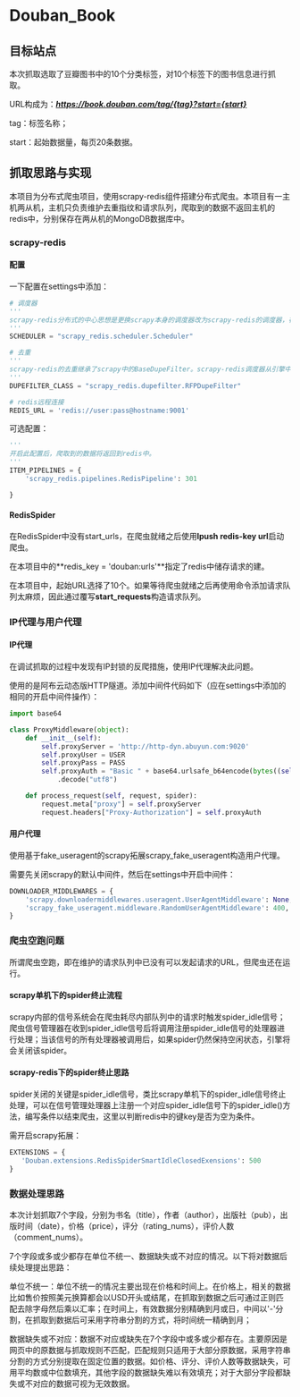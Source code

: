 # Douban_Book

## 目标站点

本次抓取选取了豆瓣图书中的10个分类标签，对10个标签下的图书信息进行抓取。

URL构成为：***https://book.douban.com/tag/{tag}?start={start}***

tag：标签名称；

start：起始数据量，每页20条数据。

## 抓取思路与实现

本项目为分布式爬虫项目，使用scrapy-redis组件搭建分布式爬虫。本项目有一主机两从机，主机只负责维护去重指纹和请求队列，爬取到的数据不返回主机的redis中，分别保存在两从机的MongoDB数据库中。

### scrapy-redis

#### 配置

一下配置在settings中添加：

```python
# 调度器
'''
scrapy-redis分布式的中心思想是更换scrapy本身的调度器改为scrapy-redis的调度器，在远程redis中维护共同的请求队列、去重指纹和爬取到的数据。
'''
SCHEDULER = "scrapy_redis.scheduler.Scheduler"

# 去重
'''
scrapy-redis的去重继承了scrapy中的BaseDupeFilter。scrapy-redis调度器从引擎中接受请求，将请求的的指纹存入redis中的set中检查是否重复，将不重复的请求写入请求队列中。
'''
DUPEFILTER_CLASS = "scrapy_redis.dupefilter.RFPDupeFilter"

# redis远程连接
REDIS_URL = 'redis://user:pass@hostname:9001'
```

可选配置：

```python
'''
开启此配置后，爬取到的数据将返回到redis中。
'''
ITEM_PIPELINES = {
    'scrapy_redis.pipelines.RedisPipeline': 301

}
```

#### RedisSpider

在RedisSpider中没有start_urls，在爬虫就绪之后使用**lpush redis-key url**启动爬虫。

在本项目中的**redis_key = 'douban:urls'**指定了redis中储存请求的建。

在本项目中，起始URL选择了10个。如果等待爬虫就绪之后再使用命令添加请求队列太麻烦，因此通过覆写**start_requests**构造请求队列。

### IP代理与用户代理

#### IP代理

在调试抓取的过程中发现有IP封锁的反爬措施，使用IP代理解决此问题。

使用的是阿布云动态版HTTP隧道。添加中间件代码如下（应在settings中添加的相同的开启中间件操作）：

```python
import base64

class ProxyMiddleware(object):
    def __init__(self):
        self.proxyServer = 'http://http-dyn.abuyun.com:9020'
        self.proxyUser = USER
        self.proxyPass = PASS
        self.proxyAuth = "Basic " + base64.urlsafe_b64encode(bytes((self.proxyUser + ":" + self.proxyPass), "ascii"))\
            .decode("utf8")

    def process_request(self, request, spider):
        request.meta["proxy"] = self.proxyServer
        request.headers["Proxy-Authorization"] = self.proxyAuth
```

#### 用户代理

使用基于fake_useragent的scrapy拓展scrapy_fake_useragent构造用户代理。

需要先关闭scrapy的默认中间件，然后在settings中开启中间件：

```python
DOWNLOADER_MIDDLEWARES = {
    'scrapy.downloadermiddlewares.useragent.UserAgentMiddleware': None,
    'scrapy_fake_useragent.middleware.RandomUserAgentMiddleware': 400,
}

```



### 爬虫空跑问题

所谓爬虫空跑，即在维护的请求队列中已没有可以发起请求的URL，但爬虫还在运行。

#### scrapy单机下的spider终止流程

scrapy内部的信号系统会在爬虫耗尽内部队列中的请求时触发spider_idle信号；爬虫信号管理器在收到spider_idle信号后将调用注册spider_idle信号的处理器进行处理；当该信号的所有处理器被调用后，如果spider仍然保持空闲状态，引擎将会关闭该spider。

#### scrapy-redis下的spider终止思路

spider关闭的关键是spider_idle信号，类比scrapy单机下的spider_idle信号终止处理，可以在信号管理处理器上注册一个对应spider_idle信号下的spider_idle()方法，编写条件以结束爬虫，这里以判断redis中的键key是否为空为条件。

需开启scrapy拓展：

```python
EXTENSIONS = {
   'Douban.extensions.RedisSpiderSmartIdleClosedExensions': 500
}
```



### 数据处理思路

本次计划抓取7个字段，分别为书名（title），作者（author），出版社（pub），出版时间（date），价格（price），评分（rating_nums），评价人数（comment_nums）。

7个字段或多或少都存在单位不统一、数据缺失或不对应的情况。以下将对数据后续处理提出思路：

单位不统一：单位不统一的情况主要出现在价格和时间上。在价格上，相关的数据比如售价按照美元换算都会以USD开头或结尾，在抓取到数据之后可通过正则匹配去除字母然后乘以汇率；在时间上，有效数据分别精确到月或日，中间以'-'分割，在抓取到数据后可采用字符串分割的方式，将时间统一精确到月；

数据缺失或不对应：数据不对应或缺失在7个字段中或多或少都存在。主要原因是网页中的原数据与抓取规则不匹配，匹配规则只适用于大部分原数据，采用字符串分割的方式分别提取在固定位置的数据。如价格、评分、评价人数等数据缺失，可用平均数或中位数填充，其他字段的数据缺失难以有效填充；对于大部分字段都缺失或不对应的数据可视为无效数据。

